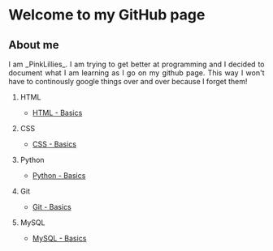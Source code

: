 # Welcome to my GitHub page

## About me

<div style="text-align: justify"> I am _PinkLillies_. I am trying to get better at programming and I decided to document what I am learning as I go on my github page. This way I won't have to continously google things over and over because I forget them!</div>

       
            
            

        

1. HTML

    - [HTML - Basics](HTML/Basics.md)

1. CSS

    - [CSS - Basics](CSS/Basics.md)

1. Python

    - [Python - Basics](Python/Basics.md)

1. Git

    - [Git - Basics](Git/Basics.md)

1. MySQL

    - [MySQL - Basics](MySQL/Basics.md)

